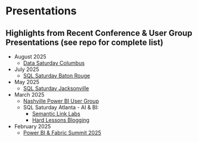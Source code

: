 # Presentations

## Highlights from Recent Conference & User Group Presentations (see repo for complete list)

* August 2025
  * [Data Saturday Columbus](https://github.com/thedaxshepherd/Presentations/blob/main/Events/Data_Saturday/2025/August/Columbus)
* July 2025
  * [SQL Saturday Baton Rouge](https://github.com/thedaxshepherd/Presentations/blob/main/Events/SQL_Saturday/2025/July/BatonRouge)
* May 2025
  * [SQL Saturday Jacksonville](https://github.com/thedaxshepherd/Presentations/blob/main/Events/SQL_Saturday/2025/May/SQLSatJAX)
* March 2025
  * [Nashville Power BI User Group](https://github.com/thedaxshepherd/Presentations/tree/main/Events/UserGroups/2025/March/NashvillePowerBIUserGroup)
  * SQL Saturday Atlanta - AI & BI:
    * [Semantic Link Labs](https://github.com/thedaxshepherd/Presentations/blob/main/Events/SQL_Saturday/2025/March/Atlanta-AI&BI/1.SemanticLinkLabs)
    * [Hard Lessons Blogging](https://github.com/thedaxshepherd/Presentations/blob/main/Events/SQL_Saturday/2025/March/Atlanta-AI&BI/2.Blogging)
* February 2025
  * [Power BI & Fabric Summit 2025](https://github.com/thedaxshepherd/Presentations/tree/main/Events/misc/PowerBIFabricSummit25)